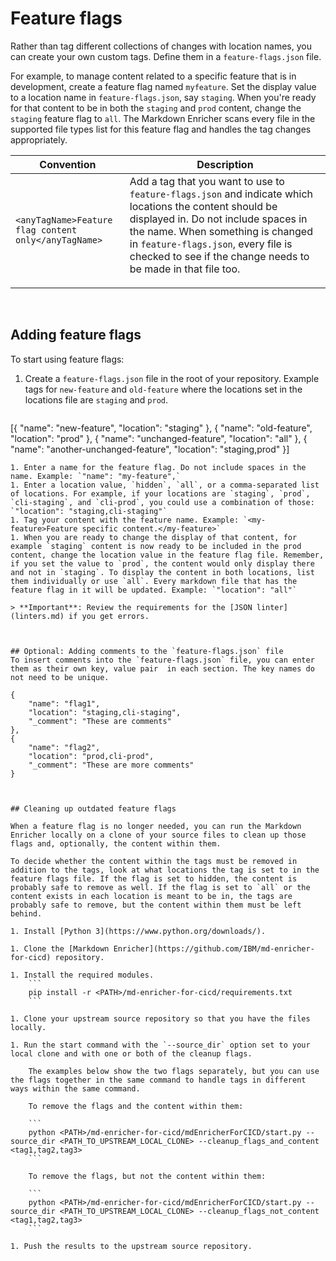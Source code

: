 <!--
# Copyright 2022, 2023 IBM Inc. All rights reserved
# SPDX-License-Identifier: Apache2.0
# Last updated: 2023-12-01
-->

# Feature flags

Rather than tag different collections of changes with location names, you can create your own custom tags. Define them in a `feature-flags.json` file. 

For example, to manage content related to a specific feature that is in development, create a feature flag named `myfeature`. Set the display value to a location name in `feature-flags.json`, say `staging`. When you're ready for that content to be in both the `staging` and `prod` content, change the `staging` feature flag to `all`. The Markdown Enricher scans every file in the supported file types list for this feature flag and handles the tag changes appropriately.

|Convention|Description|
|----------|-----------|
|<code>&#60;anyTagName&#62;Feature flag content only&#60;/anyTagName&#62;</code>|Add a tag that you want to use to <code>feature-flags.json</code> and indicate which locations the content should be displayed in. Do not include spaces in the name. When something is changed in `feature-flags.json`, every file is checked to see if the change needs to be made in that file too. </p>|



<br />

## Adding feature flags

To start using feature flags: 
1. Create a `feature-flags.json` file in the root of your repository. Example tags for `new-feature` and `old-feature` where the locations set in the locations file are `staging` and `prod`.
    ```
[{
    "name": "new-feature",
    "location": "staging"
},
{
    "name": "old-feature",
    "location": "prod"
},
{
    "name": "unchanged-feature",
    "location": "all"
},
{
    "name": "another-unchanged-feature",
    "location": "staging,prod"
}]
```
1. Enter a name for the feature flag. Do not include spaces in the name. Example: `"name": "my-feature",`
1. Enter a location value, `hidden`, `all`, or a comma-separated list of locations. For example, if your locations are `staging`, `prod`, `cli-staging`, and `cli-prod`, you could use a combination of those: `"location": "staging,cli-staging"`
1. Tag your content with the feature name. Example: `<my-feature>Feature specific content.</my-feature>`
1. When you are ready to change the display of that content, for example `staging` content is now ready to be included in the prod content, change the location value in the feature flag file. Remember, if you set the value to `prod`, the content would only display there and not in `staging`. To display the content in both locations, list them individually or use `all`. Every markdown file that has the feature flag in it will be updated. Example: `"location": "all"`

> **Important**: Review the requirements for the [JSON linter](linters.md) if you get errors.



## Optional: Adding comments to the `feature-flags.json` file
To insert comments into the `feature-flags.json` file, you can enter them as their own key, value pair  in each section. The key names do not need to be unique.
```
    {
        "name": "flag1",
        "location": "staging,cli-staging",
        "_comment": "These are comments"
    },
    {
        "name": "flag2",
        "location": "prod,cli-prod",
        "_comment": "These are more comments"
    }
```


## Cleaning up outdated feature flags

When a feature flag is no longer needed, you can run the Markdown Enricher locally on a clone of your source files to clean up those flags and, optionally, the content within them.

To decide whether the content within the tags must be removed in addition to the tags, look at what locations the tag is set to in the feature flags file. If the flag is set to hidden, the content is probably safe to remove as well. If the flag is set to `all` or the content exists in each location is meant to be in, the tags are probably safe to remove, but the content within them must be left behind.

1. Install [Python 3](https://www.python.org/downloads/).

1. Clone the [Markdown Enricher](https://github.com/IBM/md-enricher-for-cicd) repository.

1. Install the required modules.
    ```
    pip install -r <PATH>/md-enricher-for-cicd/requirements.txt
    ```

1. Clone your upstream source repository so that you have the files locally.

1. Run the start command with the `--source_dir` option set to your local clone and with one or both of the cleanup flags.

    The examples below show the two flags separately, but you can use the flags together in the same command to handle tags in different ways within the same command.

    To remove the flags and the content within them:

    ```
    python <PATH>/md-enricher-for-cicd/mdEnricherForCICD/start.py --source_dir <PATH_TO_UPSTREAM_LOCAL_CLONE> --cleanup_flags_and_content <tag1,tag2,tag3>
    ```

    To remove the flags, but not the content within them:

    ```
    python <PATH>/md-enricher-for-cicd/mdEnricherForCICD/start.py --source_dir <PATH_TO_UPSTREAM_LOCAL_CLONE> --cleanup_flags_not_content <tag1,tag2,tag3>
    ```

1. Push the results to the upstream source repository.
